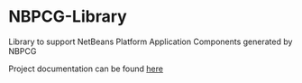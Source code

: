 NBPCG-Library
=============

Library to support NetBeans Platform Application Components generated by NBPCG

Project documentation can be found [here](http://www.theretiredprogrammer.uk/nbpcglibrary/)

